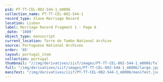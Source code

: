 ```yaml
---
pid: PT-TT-CEL-002-544-1_m0006
collection_name: PT-TT-CEL-002-544-1
record_type: Slave Marriage Record
location: Lisbon
label: Marriage Record Fragment 1 - Page 6
_date: '1600'
object_type: manuscript
current_location: Torre do Tombo National Archive
source: Portuguese National Archives
order: '05'
layout: portugal_item
collection: portugal
thumbnail: "//img/derivatives/iiif/images/PT-TT-CEL-002-544-1_m0006/full/250,/0/default.jpg"
full: "/img/derivatives/iiif/images/PT-TT-CEL-002-544-1_m0006/large.jpg"
manifest: "/img/derivatives/iiif/PT-TT-CEL-002-544-1_m0006/manifest.json"
---
```

